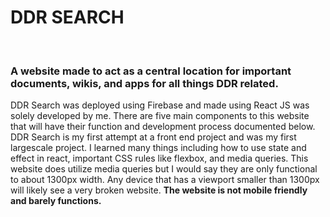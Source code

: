 <h1>DDR SEARCH</h1><br>
<h3>A website made to act as a central location for important documents, wikis, and apps for all things DDR related.</h3>

DDR Search was deployed using Firebase and made using React JS was solely developed by me. There are five main components to this website that will have their function and development process documented below. DDR Search is my first attempt at a front end project and was my first largescale project. I learned many things including how to use state and effect in react, important CSS rules like flexbox, and media queries. This website does utilize media queries but I would say they are only functional to about 1300px width. Any device that has a viewport smaller than 1300px will likely see a very broken website. <b> The website is not mobile friendly and barely functions. </b>

